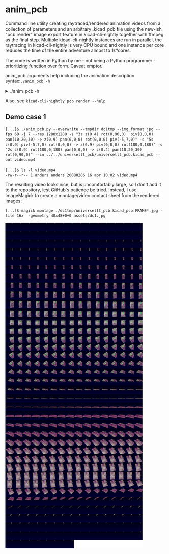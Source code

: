 # anim_pcb
Command line utility creating raytraced/rendered animation videos from a collection of parameters and an arbitrary .kicad_pcb file using the new-ish "pcb render" image export feature in kicad-cli-nightly together with ffmpeg as the final step. Multiple kicad-cli-nightly instances are run in parallel, the raytracing in kicad-cli-nightly is very CPU bound and one instance per core reduces the time of the entire adventure almost to 1/#cores.

The code is written in Python by me - not being a Python programmer - prioritizing function over form. Caveat emptor.

anim_pcb arguments help including the animation description syntax:`./anim_pcb -h`

<details>
<summary>./anim_pcb -h</summary><p>

```
[...]$ ./anim_pcb.py -h
usage: anim_pcb.py [-h] [-d] [-nc] [-C] [--cli </path/to/kicad-cli>] [--dry-run] [--ffmpeg </path/to/ffmpeg>] [--fps <integer>]
                   [--img_format jpg|png] [-j <integer>] [--out <file>] [--tmpdir <directory>] [--kc-background transparent|opaque]
                   [--kc-quality basic|high|user] [--kc-preset <preset>] [--kc-floor] [--no-kc-perspective] --in <file> --res <XxY> -s
                   <segm_expr>

Parallellized PCB animation video creation by calling multiple kicad-cli-nightly instances repeatedly to render the individual frames, then optionally joining the created image files to a video with ffmpeg.

options:
  -h, --help            show this help message and exit
  -d, --debug           debug mode
  -nc, --nocolor, --nocolour
                        disable color output in terminal messages
  -C, --overwrite       overwrite existing images
  --cli </path/to/kicad-cli>
                        kicad-cli executable (default: kicad-cli-nightly)
  --dry-run             go through all motions except modifying any files
  --ffmpeg </path/to/ffmpeg>
                        ffmpeg executable (default: ffmpeg)
  --fps <integer>       video framerate (default: 30)
  --img_format jpg|png  image format of frames (default: png)
  -j <integer>, --jobs <integer>
                        maximum number of concurrent jobs, [1..8] (default: 8)
  --out <file>          output video file, e.g. "video.mp4". If absent, the frames will be rendered but no video created
  --tmpdir <directory>  tmp file directory (default: .)

options used when calling kicad-cli[-nightly]:
  --kc-background transparent|opaque
                        (default: transparent)
  --kc-quality basic|high|user
                        (default: high)
  --kc-preset <preset>  (default: follow_pcb_editor)
  --kc-floor            (default: not used)
  --no-kc-perspective   do NOT use --perspective (default: False)

required arguments:
  --in <file>           .kicad_pcb file
  --res <XxY>           target video resolution, e.g. 640x480
  -s <segm_expr>, --segment <segm_expr>
                        add video segment. More than one --segment can be specified. See below for syntax.

Rotation and zoom seem usable, pan and pivot are more or less untested.

Multiple --segment args can be used. The resulting video will have them following each other in-order. The "from"-params of the 2nd segment should in that case be equal to the "toward"-params of the 1st, etc for continuous, seamless movement.

############### --segment "segm_expr" indepth ###############

Whitespace separating parts can be any length.

"1.3s   z(0.9) rot(1, 2, 3) pan(0,0,0) piv(0,0,0) ->            z(0.9) rot(4, 5, 6) pan(0,0,0) piv(0,0,0)"

Semiformal syntax description of segm_expr:

segm_expr       ::= dur_expr WS from_expr WS "->" WS toward_expr
from_expr       ::= toward_expr
toward_expr     ::= [zoom_expr] [rot_expr] [pan_expr] [piv_expr]
dur_expr        ::= floatnumber ("s" | "ms")
zoom_expr       ::= "z" "(" [WS] floatnumber [WS] ")"
rot_expr        ::= "rot" "(" [WS] rotax [WS] "," [WS] rotay [WS] "," [WS] rotaz [WS] ")"
pan_expr        ::= "pan" "(" [WS] panax [WS] "," [WS] panay [WS] "," [WS] panaz [WS] ")"
piv_expr        ::= "piv" "(" [WS] pivx [WS] "," [WS] pivy [WS] "," [WS] pivz [WS] ")"
rotax..z        ::= floatnumber
panax..z        ::= floatnumber
pivx..z         ::= floatnumber
WS                      ::= (SP | TAB | NEWLINE)*

Animation is made by interpolating the positional parameters between (from_expr) and (toward_expr) in the intermediate frames.

It's questionable if pivot animation is useful, but it can be, in the interest of flexibility.

(duration) is the target playing time of the animation segment. The animation segment will consist of (fps * duration in s) frames.

(zoom) is the camera zoomin. If absent, 1.0 is used.

(rotax, rotay, rotaz) define the PCBs rotation around the x,y,z-axii. If absent, (0,0,0) are used. kicad-cli-nightly seems to dislike angles outside the [-360..360] range, so don't use values outside this. TODO remainder division/normalize/direction arithmetic.

(panax, panay, panaz) define, if included, the viewpoint's panning.

(pivx, pivy, pivz) define, if included, the rotation pivot of the PCB in centimeters relative to its center.

############### Examples of segment expressions ###############
--segment "1500ms rot(0,0,0) -> rot(-180,30,45)"

equivalent generously fertilized with whitespace:
--segment "1.5s         rot(0, 0, 0)  ->    rot(-180, 30,   45)"

With two segments, first a 2s slow rotation, then a faster 1s one backwards to the video starting point:
--segment "2s   z(0.9)  rot(0,0,0)               ->     z(0.9) rot(-180,30,45)" --segment "1s   z(0.9)  rot(-180,30,45)  ->     z(0.9) rot(0,0,0)"

Zoom in from afar while rotating:
--segment "3s z(0.1) rot(90,90,0) -> z(0.9) rot(0,0,0)"
```

</p></details>

Also, see `kicad-cli-nightly pcb render --help`

## Demo case 1

```
[...]$ ./anim_pcb.py --overwrite --tmpdir dc1tmp --img_format jpg --fps 60 -j 7 --res 1280x1280 -s "3s z(0.4) rot(0,90,0)  piv(0,0,0) pan(10,20,30) -> z(0.9) pan(0,0,0) rot(0,0,0) piv(-5,7,0)" -s "5s z(0.9) piv(-5,7,0) rot(0,0,0) -> z(0.9) piv(0,0,0) rot(180,0,180)" -s "2s z(0.9) rot(180,0,180) pan(0,0,0) -> z(0.4) pan(10,20,30) rot(0,90,0)" --in ../../universellt_pcb/universellt_pcb.kicad_pcb --out video.mp4

[...]$ ls -l video.mp4
-rw-r--r-- 1 anders anders 20080286 16 apr 10.02 video.mp4
```

The resulting video looks nice, but is uncomfortably large, so I don't add it to the repository, lest GitHub's patience be tried. Instead, I use ImageMagick to create a montage/video contact sheet from the rendered images:

```
[...]$ magick montage ./dc1tmp/universellt_pcb.kicad_pcb.FRAME*.jpg -tile 16x  -geometry 48x48+0+0 assets/dc1.jpg
```

![Resulting image](/assets/dc1.jpg)

